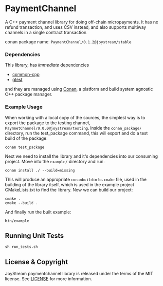 
# PaymentChannel

A C++ payment channel library for doing off-chain micropayments. It has no refund transaction, and uses CSV instead, and also supports multiway channels in a single contract transaction.

conan package name: `PaymentChannel/0.1.2@joystream/stable`

### Dependencies

This library, has *immediate* dependencies

- [common-cpp](https://github.com/JoyStream/common-cpp)
- [gtest](https://github.com/google/googletest/)


and they are managed using [Conan](https://conan.io), a platform and build system agnostic C++ package manager.

### Example Usage

When working with a local copy of the sources, the simplest way is to export the package to the testing channel, `PaymnetChannel/0.0.0@joystream/testing`. Inside the `conan_package/` directory, run the test_package command, this will export and do a test build of the package:

```
conan test_package
```

Next we need to install the library and it's dependencies into our consuming project. Move into the `example/` directory and run:

```
conan install ./ --build=missing
```

This will produce an appropriate `conanbuildinfo.cmake` file, used in the building of the library itself, which is used in the example
project CMakeLists.txt to find the library. Now we can build our project:

```
cmake .
cmake --build .
```

And finally run the built example:
```
bin/example
```

## Running Unit Tests

```
sh run_tests.sh
```

## License & Copyright

JoyStream paymentchannel library is released under the terms of the MIT license.
See [LICENSE](LICENCE) for more information.
